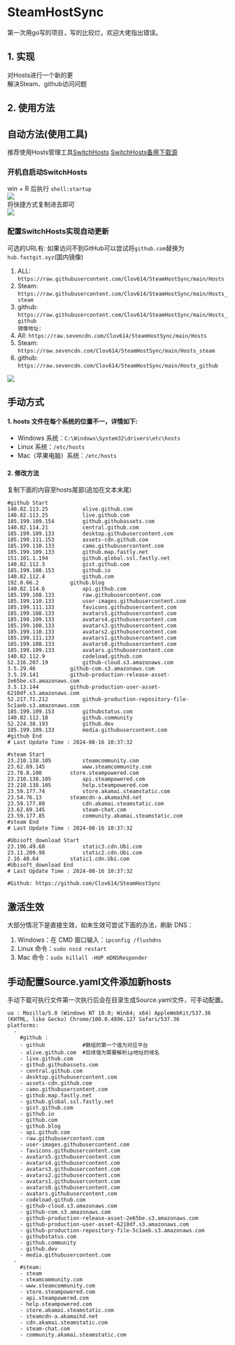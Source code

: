 # SteamHostSync
第一次用go写的项目，写的比较烂，欢迎大佬指出错误。

## 1. 实现
对Hosts进行一个新的更  
解决Steam、github访问问题

## 2. 使用方法
## 自动方法(使用工具)
推荐使用Hosts管理工具[SwitchHosts](https://github.com/oldj/SwitchHosts) 
[SwitchHosts备用下载源](https://nas.iaimi.info/s/nT5pb8jMQp32QwB)
### 开机自启动SwitchHosts
win + R 后执行 `shell:startup`    
![](/img/1.png)  
将快捷方式复制进去即可  
![](/img/2.png)  
### 配置SwitchHosts实现自动更新  
可选的URL有:
如果访问不到GitHub可以尝试将`github.com`替换为`hub.fastgit.xyz`(国内镜像)
1. ALL: `https://raw.githubusercontent.com/Clov614/SteamHostSync/main/Hosts`  
2. Steam: `https://raw.githubusercontent.com/Clov614/SteamHostSync/main/Hosts_steam`  
3. github: `https://raw.githubusercontent.com/Clov614/SteamHostSync/main/Hosts_github`    
`镜像地址:`
4. All: `https://raw.sevencdn.com/Clov614/SteamHostSync/main/Hosts`  
5. Steam: `https://raw.sevencdn.com/Clov614/SteamHostSync/main/Hosts_steam`  
6. github: `https://raw.sevencdn.com/Clov614/SteamHostSync/main/Hosts_github`  

![](/img/3.png)

## 手动方式
#### 1. hosts 文件在每个系统的位置不一，详情如下:
- Windows 系统：`C:\Windows\System32\drivers\etc\hosts`
- Linux 系统：`/etc/hosts`
- Mac（苹果电脑）系统：`/etc/hosts`

#### 2. 修改方法
复制下面的内容至hosts尾部(追加在文本末尾)

```
#github Start
140.82.113.25			alive.github.com
140.82.113.25			live.github.com
185.199.109.154			github.githubassets.com
140.82.114.21			central.github.com
185.199.109.133			desktop.githubusercontent.com
185.199.111.153			assets-cdn.github.com
185.199.110.133			camo.githubusercontent.com
185.199.109.133			github.map.fastly.net
151.101.1.194			github.global.ssl.fastly.net
140.82.112.3			gist.github.com
185.199.108.153			github.io
140.82.112.4			github.com
192.0.66.2			github.blog
140.82.114.6			api.github.com
185.199.108.133			raw.githubusercontent.com
185.199.110.133			user-images.githubusercontent.com
185.199.111.133			favicons.githubusercontent.com
185.199.108.133			avatars5.githubusercontent.com
185.199.109.133			avatars4.githubusercontent.com
185.199.108.133			avatars3.githubusercontent.com
185.199.110.133			avatars2.githubusercontent.com
185.199.111.133			avatars1.githubusercontent.com
185.199.108.133			avatars0.githubusercontent.com
185.199.109.133			avatars.githubusercontent.com
140.82.112.9			codeload.github.com
52.216.207.19			github-cloud.s3.amazonaws.com
3.5.29.46			github-com.s3.amazonaws.com
3.5.19.141			github-production-release-asset-2e65be.s3.amazonaws.com
3.5.13.144			github-production-user-asset-6210df.s3.amazonaws.com
52.217.71.212			github-production-repository-file-5c1aeb.s3.amazonaws.com
185.199.109.153			githubstatus.com
140.82.112.18			github.community
52.224.38.193			github.dev
185.199.109.133			media.githubusercontent.com
#github End
# Last Update Time : 2024-08-16 10:37:32 

#steam Start
23.210.138.105			steamcommunity.com
23.62.69.145			www.steamcommunity.com
23.78.8.100			store.steampowered.com
23.210.138.105			api.steampowered.com
23.210.138.105			help.steampowered.com
23.59.177.74			store.akamai.steamstatic.com
23.54.76.13			steamcdn-a.akamaihd.net
23.59.177.80			cdn.akamai.steamstatic.com
23.62.69.145			steam-chat.com
23.59.177.85			community.akamai.steamstatic.com
#steam End
# Last Update Time : 2024-08-16 10:37:32 

#Ubisoft_download Start
23.196.49.60			static3.cdn.Ubi.com
23.11.209.98			static2.cdn.Ubi.com
2.16.40.64			static1.cdn.Ubi.com
#Ubisoft_download End
# Last Update Time : 2024-08-16 10:37:32 

#Github: https://github.com/Clov614/SteamHostSync

```

## 激活生效
大部分情况下是直接生效，如未生效可尝试下面的办法，刷新 DNS：
1. Windows：在 CMD 窗口输入：`ipconfig /flushdns`
2. Linux 命令：`sudo nscd restart`
3. Mac 命令：`sudo killall -HUP mDNSResponder`  

## 手动配置Source.yaml文件添加新hosts  
手动下载可执行文件第一次执行后会在目录生成Source.yaml文件，可手动配置。  

```
ua : Mozilla/5.0 (Windows NT 10.0; Win64; x64) AppleWebKit/537.36 (KHTML, like Gecko) Chrome/100.0.4896.127 Safari/537.36
platforms:
  -
    #github :
    - github            #数组的第一个值为对应平台
    - alive.github.com  #后续值为需要解析ip地址的域名
    - live.github.com
    - github.githubassets.com
    - central.github.com
    - desktop.githubusercontent.com
    - assets-cdn.github.com
    - camo.githubusercontent.com
    - github.map.fastly.net
    - github.global.ssl.fastly.net
    - gist.github.com
    - github.io
    - github.com
    - github.blog
    - api.github.com
    - raw.githubusercontent.com
    - user-images.githubusercontent.com
    - favicons.githubusercontent.com
    - avatars5.githubusercontent.com
    - avatars4.githubusercontent.com
    - avatars3.githubusercontent.com
    - avatars2.githubusercontent.com
    - avatars1.githubusercontent.com
    - avatars0.githubusercontent.com
    - avatars.githubusercontent.com
    - codeload.github.com
    - github-cloud.s3.amazonaws.com
    - github-com.s3.amazonaws.com
    - github-production-release-asset-2e65be.s3.amazonaws.com
    - github-production-user-asset-6210df.s3.amazonaws.com
    - github-production-repository-file-5c1aeb.s3.amazonaws.com
    - githubstatus.com
    - github.community
    - github.dev
    - media.githubusercontent.com
  -
    #steam:
    - steam
    - steamcommunity.com
    - www.steamcommunity.com
    - store.steampowered.com
    - api.steampowered.com
    - help.steampowered.com
    - store.akamai.steamstatic.com
    - steamcdn-a.akamaihd.net
    - cdn.akamai.steamstatic.com
    - steam-chat.com
    - community.akamai.steamstatic.com
```
